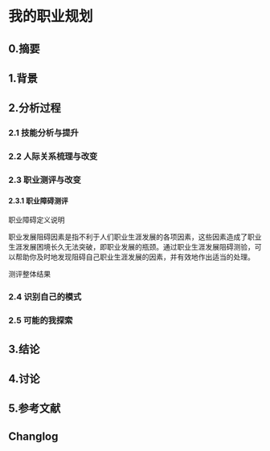 # 我的职业规划
## 0.摘要
## 1.背景
## 2.分析过程
### 2.1 技能分析与提升
### 2.2 人际关系梳理与改变
### 2.3 职业测评与改变
#### 2.3.1 职业障碍测评
职业障碍定义说明

职业发展阻碍因素是指不利于人们职业生涯发展的各项因素，这些因素造成了职业生涯发展困境长久无法突破，即职业发展的瓶颈。通过职业生涯发展阻碍测验，可以帮助你及时地发现阻碍自己职业生涯发展的因素，并有效地作出适当的处理。

测评整体结果
### 2.4 识别自己的模式
### 2.5 可能的我探索
## 3.结论
## 4.讨论
## 5.参考文献
## Changlog
